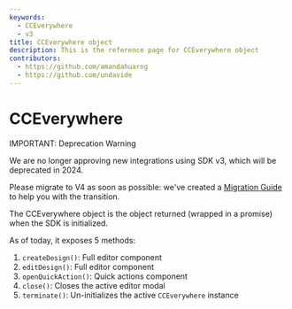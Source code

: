 ```yaml
---
keywords:
  - CCEverywhere
  - v3
title: CCEverywhere object
description: This is the reference page for CCEverywhere object
contributors:
  - https://github.com/amandahuarng
  - https://github.com/undavide
--- 
```


# CCEverywhere

<InlineAlert variant="error" slots="header, text1, text2" />

IMPORTANT: Deprecation Warning

We are no longer approving new integrations using SDK v3, which will be deprecated in 2024.

Please migrate to V4 as soon as possible: we've created a [Migration Guide](../../../guides/concepts/migration-v3-v4.md) to help you with the transition.

The CCEverywhere object is the object returned (wrapped in a promise) when the SDK is initialized.

As of today, it exposes 5 methods:

1. `createDesign()`: Full editor component
2. `editDesign()`: Full editor component
3. `openQuickAction()`: Quick actions component
4. `close()`: Closes the active editor modal
5. `terminate()`: Un-initializes the active `CCEverywhere` instance

